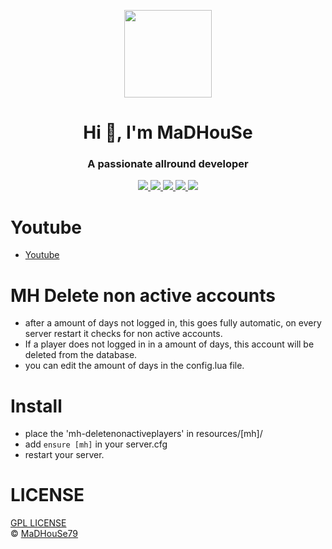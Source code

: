 <p align="center">
    <img width="140" src="https://icons.iconarchive.com/icons/iconarchive/red-orb-alphabet/128/Letter-M-icon.png" />  
    <h1 align="center">Hi 👋, I'm MaDHouSe</h1>
    <h3 align="center">A passionate allround developer </h3>    
</p>

<p align="center">
  <a href="https://github.com/MaDHouSe79/mh-deletenonactiveplayers/issues">
    <img src="https://img.shields.io/github/issues/MaDHouSe79/mh-deletenonactiveplayers"/> 
  </a>
  <a href="https://github.com/MaDHouSe79/mh-deletenonactiveplayers/watchers">
    <img src="https://img.shields.io/github/watchers/MaDHouSe79/mh-deletenonactiveplayers"/> 
  </a> 
  <a href="https://github.com/MaDHouSe79/mh-deletenonactiveplayers/network/members">
    <img src="https://img.shields.io/github/forks/MaDHouSe79/mh-deletenonactiveplayers"/> 
  </a>  
  <a href="https://github.com/MaDHouSe79/mh-deletenonactiveplayers/stargazers">
    <img src="https://img.shields.io/github/stars/MaDHouSe79/mh-deletenonactiveplayers?color=white"/> 
  </a>
  <a href="https://github.com/MaDHouSe79/mh-deletenonactiveplayers/blob/main/LICENSE">
    <img src="https://img.shields.io/github/license/MaDHouSe79/mh-deletenonactiveplayers?color=black"/> 
  </a>      
</p>

# Youtube
- [Youtube](https://www.youtube.com/@MaDHouSe79)

# MH Delete non active accounts 
- after a amount of days not logged in, this goes fully automatic, on every server restart it checks for non active accounts.
- If a player does not logged in in a amount of days, this account will be deleted from the database.
- you can edit the amount of days in the config.lua file.

# Install
- place the 'mh-deletenonactiveplayers' in resources/[mh]/
- add `ensure [mh]` in your server.cfg
- restart your server.

# LICENSE
[GPL LICENSE](./LICENSE)<br />
&copy; [MaDHouSe79](https://www.youtube.com/@MaDHouSe79)
